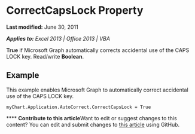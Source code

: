 
# CorrectCapsLock Property

 **Last modified:** June 30, 2011

 _**Applies to:** Excel 2013 | Office 2013 | VBA_

 **True** if Microsoft Graph automatically corrects accidental use of the CAPS LOCK key. Read/write **Boolean**.


## Example

This example enables Microsoft Graph to automatically correct accidental use of the CAPS LOCK key.


```
myChart.Application.AutoCorrect.CorrectCapsLock = True
```


****   **Contribute to this article**Want to edit or suggest changes to this content? You can edit and submit changes to  [this article](https://github.com/jhershey00/VBA_Excel_Test/OpenXMLCon/articles/eb092056-2ae5-7982-28bb-1a367a812a9b.md) using GitHub.

